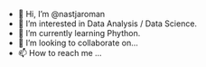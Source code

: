 - 👋 Hi, I’m @nastjaroman
- 👀 I’m interested in Data Analysis / Data Science.
- 🌱 I’m currently learning Phython.
- 💞️ I’m looking to collaborate on...
- 📫 How to reach me ...

<!---
nastjaroman/nastjaroman is a ✨ special ✨ repository because its `README.md` (this file) appears on your GitHub profile.
You can click the Preview link to take a look at your changes.
--->
